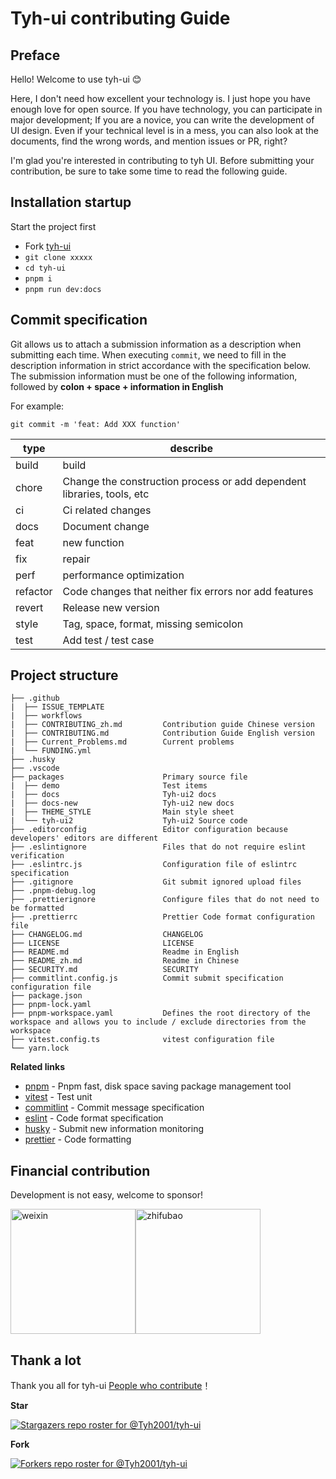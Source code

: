 # Tyh-ui contributing Guide

## Preface

Hello! Welcome to use tyh-ui :blush:

Here, I don't need how excellent your technology is. I just hope you have enough love for open source. If you have technology, you can participate in major development; If you are a novice, you can write the development of UI design. Even if your technical level is in a mess, you can also look at the documents, find the wrong words, and mention issues or PR, right?

I'm glad you're interested in contributing to tyh UI. Before submitting your contribution, be sure to take some time to read the following guide.

## Installation startup

Start the project first

- Fork [tyh-ui](https://github.com/Tyh2001/tyh-ui)
- `git clone xxxxx`
- `cd tyh-ui`
- `pnpm i`
- `pnpm run dev:docs`

## Commit specification

Git allows us to attach a submission information as a description when submitting each time. When executing `commit`, we need to fill in the description information in strict accordance with the specification below. The submission information must be one of the following information, followed by **colon + space + information in English**

For example:

```shell
git commit -m 'feat: Add XXX function'
```

| type     | describe                                                               |
| -------- | ---------------------------------------------------------------------- |
| build    | build                                                                  |
| chore    | Change the construction process or add dependent libraries, tools, etc |
| ci       | Ci related changes                                                     |
| docs     | Document change                                                        |
| feat     | new function                                                           |
| fix      | repair                                                                 |
| perf     | performance optimization                                               |
| refactor | Code changes that neither fix errors nor add features                  |
| revert   | Release new version                                                    |
| style    | Tag, space, format, missing semicolon                                  |
| test     | Add test / test case                                                   |

## Project structure

```
├── .github
|  ├── ISSUE_TEMPLATE
|  ├── workflows
|  ├── CONTRIBUTING_zh.md         Contribution guide Chinese version
|  ├── CONTRIBUTING.md            Contribution Guide English version
|  ├── Current_Problems.md        Current problems
|  └── FUNDING.yml
├── .husky
├── .vscode
├── packages                      Primary source file
|  ├── demo                       Test items
|  ├── docs                       Tyh-ui2 docs
|  ├── docs-new                   Tyh-ui2 new docs
|  ├── THEME_STYLE                Main style sheet
|  └── tyh-ui2                    Tyh-ui2 Source code
├── .editorconfig                 Editor configuration because developers' editors are different
├── .eslintignore                 Files that do not require eslint verification
├── .eslintrc.js                  Configuration file of eslintrc specification
├── .gitignore                    Git submit ignored upload files
├── .pnpm-debug.log
├── .prettierignore               Configure files that do not need to be formatted
├── .prettierrc                   Prettier Code format configuration file
├── CHANGELOG.md                  CHANGELOG
├── LICENSE                       LICENSE
├── README.md                     Readme in English
├── README_zh.md                  Readme in Chinese
├── SECURITY.md                   SECURITY
├── commitlint.config.js          Commit submit specification configuration file
├── package.json
├── pnpm-lock.yaml
├── pnpm-workspace.yaml           Defines the root directory of the workspace and allows you to include / exclude directories from the workspace
├── vitest.config.ts              vitest configuration file
└── yarn.lock
```

**Related links**

- [pnpm](https://github.com/pnpm/pnpm) - Pnpm fast, disk space saving package management tool
- [vitest](https://github.com/vitest-dev/vitest) - Test unit
- [commitlint](https://github.com/conventional-changelog/commitlint) - Commit message specification
- [eslint](https://github.com/eslint/eslint) - Code format specification
- [husky](https://github.com/typicode/husky) - Submit new information monitoring
- [prettier](https://github.com/prettier/prettier) - Code formatting

## Financial contribution

Development is not easy, welcome to sponsor!

<img width="200px" align="center" src="https://tianyuhao.cn/images/tyh-ui/weixin.jpg" alt="weixin"><img width="200px" align="center" src="https://tianyuhao.cn/images/tyh-ui/zhifubao.jpg" alt="zhifubao">

## Thank a lot

Thank you all for tyh-ui [People who contribute](https://github.com/Tyh2001/tyh-ui2/graphs/contributors)！

**Star**

[![Stargazers repo roster for @Tyh2001/tyh-ui](https://reporoster.com/stars/Tyh2001/tyh-ui)](https://github.com/Tyh2001/tyh-ui/stargazers)

**Fork**

[![Forkers repo roster for @Tyh2001/tyh-ui](https://reporoster.com/forks/Tyh2001/tyh-ui)](https://github.com/Tyh2001/tyh-ui/network/members)
